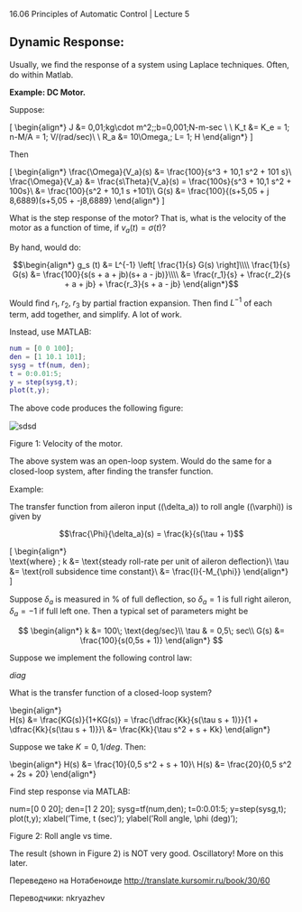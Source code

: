 ﻿16.06 Principles of Automatic Control | Lecture 5

## Dynamic Response:

Usually, we ﬁnd the response of a system using Laplace techniques. Often, do within Matlab.

**Example: DC Motor.**

Suppose:

\[
\begin{align*}
J &= 0,01\;kg\cdot m^2;\;b=0,001\;N-m-sec \\
\\
K_t &= K_e = 1\; n-M/A = 1\; V/(rad/sec)\\
\\
R_a &= 10\Omega,\; L= 1\; H
\end{align*}
\]


Then

\[
\begin{align*}
\frac{\Omega}{V_a}(s) &= \frac{100}{s^3 + 10,1 s^2 + 101 s}\\
\frac{\Omega}{V_a} &= \frac{s\Theta}{V_a}(s) = \frac{100s}{s^3 + 10,1 s^2 + 100s}\\
&= \frac{100}{s^2 + 10,1 s +101}\\
G(s) &= \frac{100}{(s+5,05 + j 8,6889)(s+5,05 + -j8,6889}
 \end{align*}
 \]

What is the step response of the motor?  That is, what is the velocity of the motor as a function of time, if $v_a (t) = \sigma (t)$?

By hand, would do:

$$\begin{align*}
g_s (t) &= L^{-1} \left[ \frac{1}{s} G(s) \right]\\\\
\frac{1}{s} G(s) &= \frac{100}{s(s + a + jb)(s+ a - jb)}\\\\
&= \frac{r_1}{s} + \frac{r_2}{s + a + jb} + \frac{r_3}{s + a - jb}
\end{align*}$$

Would ﬁnd $r_1 ,\; r_2 ,\; r_3$ by partial fraction expansion.
Then ﬁnd $L^{-1}$ of each term, add together, and simplify. A lot of work.

Instead, use MATLAB:

``` matlab
num = [0 0 100];
den = [1 10.1 101];
sysg = tf(num, den);
t = 0:0.01:5;
y = step(sysg,t);
plot(t,y);
```

The above code produces the following ﬁgure:

![sdsd]()

Figure 1: Velocity of the motor.

The above system was an open-loop system. Would do the same for a closed-loop system, after ﬁnding the transfer function.

Example:

The transfer function from aileron input (\(\delta_a\)) to roll angle (\(\varphi\)) is given by

$$\frac{\Phi}{\delta_a}(s) = \frac{k}{s(\tau + 1}$$

\[
\begin{align*}  
\text{where} \; k &= \text{steady roll-rate per unit of aileron deﬂection}\\
\tau &= \text{roll subsidence time constant}\\
&= \frac{I}{-M_{\phi}}
\end{align*}
\]


Suppose $\delta_a$ is measured in % of full deﬂection, so $\delta_a = 1$ is full right aileron, $\delta_a = -1$ if full left one. Then a typical set of parameters might be

$$
\begin{align*}  
k &= 100\; \text{deg/sec}\\
\tau & = 0,5\; sec\\
G(s) &= \frac{100}{s(0,5s + 1)}
\end{align*}
$$

Suppose we implement the following control law:

_diag_

What is the transfer function of a closed-loop system?

\begin{align*}  
H(s) &= \frac{KG(s)}{1+KG(s)} = \frac{\dfrac{Kk}{s(\tau s + 1)}}{1 + \dfrac{Kk}{s(\tau s + 1)}}\\
&= \frac{Kk}{\tau s^2 + s + Kk}
\end{align*}  

Suppose we take $K = 0,1/deg$.
Then:

\begin{align*}
H(s) &= \frac{10}{0,5 s^2 + s + 10}\\
H(s) &= \frac{20}{0,5 s^2 + 2s + 20}
\end{align*}

Find step response via MATLAB:

num=[0  0  20];
den=[1 2 20];
sysg=tf(num,den);
t=0:0.01:5;
y=step(sysg,t);
plot(t,y);
xlabel(’Time, t (sec)’);
ylabel(’Roll angle, \phi (deg)’);

Figure 2: Roll angle vs time.

The result (shown in Figure 2) is NOT very good. Oscillatory! More on this later.

Переведено на Нотабеноиде
http://translate.kursomir.ru/book/30/60

Переводчики: nkryazhev
